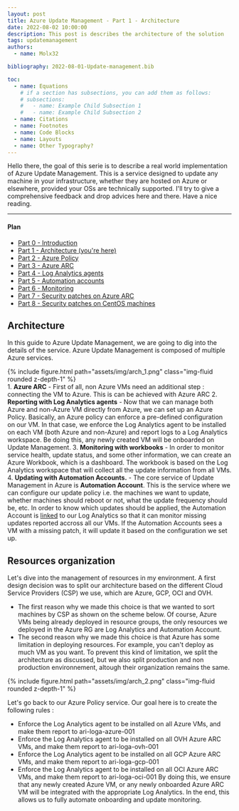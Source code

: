 ```yaml
---
layout: post
title: Azure Update Management - Part 1 - Architecture
date: 2022-08-02 10:00:00
description: This post is describes the architecture of the solution
tags: updatemanagement
authors:
  - name: Molx32

bibliography: 2022-08-01-Update-management.bib

toc:
  - name: Equations
    # if a section has subsections, you can add them as follows:
    # subsections:
    #   - name: Example Child Subsection 1
    #   - name: Example Child Subsection 2
  - name: Citations
  - name: Footnotes
  - name: Code Blocks
  - name: Layouts
  - name: Other Typography?
---
```

Hello there, the goal of this serie is to describe a real world implementation of Azure Update Management. This is a service designed to update any machine in your infrastructure, whether they are hosted on Azure or elsewhere, provided your OSs are technically supported. I'll try to give a comprehensive feedback and drop advices here and there. Have a nice reading.

***

#### Plan
- [Part 0 - Introduction](/blog/2022/Update-management-00/)
- [Part 1 - Architecture (you're here)](/blog/2022/Update-management-01/)
- [Part 2 - Azure Policy](/blog/2022/Update-management-011/)
- [Part 3 - Azure ARC](/blog/2022/Update-management-02/)
- [Part 4 - Log Analytics agents](/blog/2022/Update-management-03/)
- [Part 5 - Automation accounts](/blog/2022/Update-management-04/)
- [Part 6 - Monitoring](/blog/2022/Update-management-05/)
- [Part 7 - Security patches on Azure ARC](/blog/2022/Update-management-07/)
- [Part 8 - Security patches on CentOS machines](/blog/2022/Update-management-06/)

## Architecture
In this guide to Azure Update Management, we are going to dig into the details of the service. Azure Update Management is composed of multiple Azure services.
<div class="col-sm mt-3 mt-md-0">
  {% include figure.html path="assets/img/arch_1.png" class="img-fluid rounded z-depth-1" %}
</div>
1. <b>Azure ARC</b> - First of all, non Azure VMs need an additional step : connecting the VM to Azure. This is can be achieved with Azure ARC
2. <b>Reporting with Log Analytics agents</b> - Now that we can manage both Azure and non-Azure VM directly from Azure, we can set up an Azure Policy. Basically, an Azure policy can enforce a pre-defined configuration on our VM. In that case, we enforce the Log Analytics agent to be installed on each VM (both Azure and non-Azure) and report logs to a Log Analytics workspace. Be doing this, any newly created VM will be onboarded on Update Management.
3. <b>Monitoring with workbooks</b> - In order to monitor service health, update status, and some other information, we can create an Azure Workbook, which is a dashboard. The workbook is based on the Log Analytics workspace that will collect all the update information from all VMs.
4. <b>Updating with Automation Accounts.</b> - The core service of Update Management in Azure is <b>Automation Account</b>. This is the service where we can configure our update policy i.e. the machines we want to update, whether machines should reboot or not, what the update frequency should be, etc. In order to know which updates should be applied, the Automation Account is <u>linked</u> to our Log Analytics so that it can monitor missing updates reported accross all our VMs. If the Automation Accounts sees a VM with a missing patch, it will update it based on the configuration we set up.

## Resources organization
Let's dive into the management of resources in my environment.
A first design decision was to split our architecture based on the different Cloud Service Providers (CSP) we use, which are Azure, GCP, OCI and OVH.
- The first reason why we made this choice is that we wanted to sort machines by CSP as shown on the scheme below. Of course, Azure VMs being already deployed in resource groups, the only resources we deployed in the Azure RG are Log Analytics and Automation Account.
- The second reason why we made this choice is that Azure has some limitation in deploying resources. For example, you can't deploy as much VM as you want. To prevent this kind of limitation, we split the architecture as discussed, but we also split production and non production environnement, altough their organization remains the same.
<div class="col-sm mt-3 mt-md-0">
  {% include figure.html path="assets/img/arch_2.png" class="img-fluid rounded z-depth-1" %}
</div>

Let's go back to our Azure Policy service. Our goal here is to create the following rules :
- Enforce the Log Analytics agent to be installed on all Azure VMs, and make them report to ari-loga-azure-001
- Enforce the Log Analytics agent to be installed on all OVH Azure ARC VMs, and make them report to ari-loga-ovh-001
- Enforce the Log Analytics agent to be installed on all GCP Azure ARC VMs, and make them report to ari-loga-gcp-001
- Enforce the Log Analytics agent to be installed on all OCI Azure ARC VMs, and make them report to ari-loga-oci-001
By doing this, we ensure that any newly created Azure VM, or any newly onboarded Azure ARC VM will be integrated with the appropriate Log Analytics. In the end, this allows us to fully automate onboarding and update monitoring.
